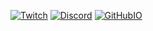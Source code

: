 [![Twitch](https://img.shields.io/twitch/status/aluerie?color=9146FF&label=twitch&logo=twitch&style=for-the-badge&logoColor=9146FF)](https://www.twitch.tv/Irene_Adler__)
[![Discord](https://img.shields.io/badge/discord-dm-7289da?style=for-the-badge&logo=discord&logoColor=7289da)](https://discordapp.com/users/312204139751014400)
[![GitHubIO](https://img.shields.io/badge/website-link-73fdff?style=for-the-badge&logo=githubsponsors&logoColor=73fdff)](https://aluerie.github.io/)


